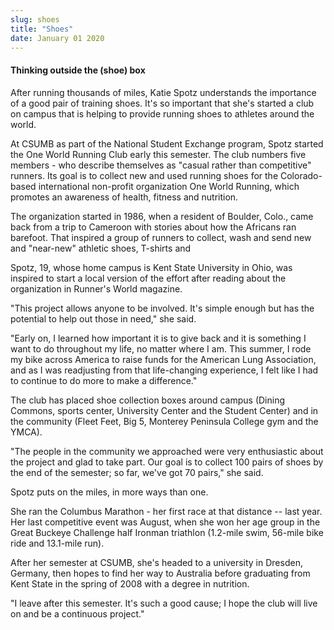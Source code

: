 ```yaml
---
slug: shoes
title: "Shoes"
date: January 01 2020
---
```


 
<h4>Thinking outside the (shoe) box</h4>
<p>
  After running thousands of miles, Katie Spotz understands the importance of a
  good pair of training shoes. It's so important that she's started a club on
  campus that is helping to provide running shoes to athletes around the world.
</p>
<p>
  At CSUMB as part of the National Student Exchange program, Spotz started the
  One World Running Club early this semester. The club numbers five members -
  who describe themselves as "casual rather than competitive" runners. Its goal
  is to collect new and used running shoes for the Colorado-based international
  non-profit organization One World Running, which promotes an awareness of
  health, fitness and nutrition.
</p>
<p>
  The organization started in 1986, when a resident of Boulder, Colo., came back
  from a trip to Cameroon with stories about how the Africans ran barefoot. That
  inspired a group of runners to collect, wash and send new and "near-new"
  athletic shoes, T-shirts and
</p>
<p>
  Spotz, 19, whose home campus is Kent State University in Ohio, was inspired to
  start a local version of the effort after reading about the organization in
  Runner's World magazine.
</p>
<p>
  "This project allows anyone to be involved. It's simple enough but has the
  potential to help out those in need," she said.
</p>
<p>
  "Early on, I learned how important it is to give back and it is something I
  want to do throughout my life, no matter where I am. This summer, I rode my
  bike across America to raise funds for the American Lung Association, and as I
  was readjusting from that life-changing experience, I felt like I had to
  continue to do more to make a difference."
</p>
<p>
  The club has placed shoe collection boxes around campus (Dining Commons,
  sports center, University Center and the Student Center) and in the community
  (Fleet Feet, Big 5, Monterey Peninsula College gym and the YMCA).
</p>
<p>
  "The people in the community we approached were very enthusiastic about the
  project and glad to take part. Our goal is to collect 100 pairs of shoes by
  the end of the semester; so far, we've got 70 pairs," she said.
</p>
<p>Spotz puts on the miles, in more ways than one.</p>
<p>
  She ran the Columbus Marathon - her first race at that distance -- last year.
  Her last competitive event was August, when she won her age group in the Great
  Buckeye Challenge half Ironman triathlon (1.2-mile swim, 56-mile bike ride and
  13.1-mile run).
</p>
<p>
  After her semester at CSUMB, she's headed to a university in Dresden, Germany,
  then hopes to find her way to Australia before graduating from Kent State in
  the spring of 2008 with a degree in nutrition.
</p>
<p>
  "I leave after this semester. It's such a good cause; I hope the club will
  live on and be a continuous project."
</p>
 
